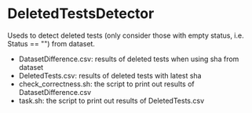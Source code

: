 # DeletedTestsDetector

Useds to detect deleted tests (only consider those with empty status, i.e. Status == "") from dataset.  

- DatasetDifference.csv: results of deleted tests when using sha from dataset
- DeletedTests.csv: results of deleted tests with latest sha
- check_correctness.sh: the script to print out results of DatasetDifference.csv
- task.sh: the script to print out results of DeletedTests.csv
